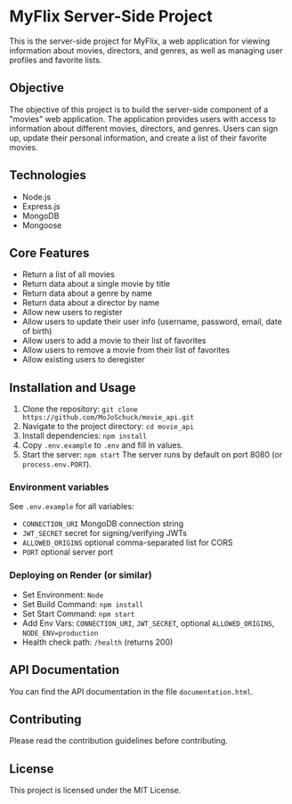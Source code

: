 # MyFlix Server-Side Project

This is the server-side project for MyFlix, a web application for viewing information about movies, directors, and genres, as well as managing user profiles and favorite lists.

## Objective

The objective of this project is to build the server-side component of a "movies" web application. The application provides users with access to information about different movies, directors, and genres. Users can sign up, update their personal information, and create a list of their favorite movies.

## Technologies

- Node.js
- Express.js
- MongoDB
- Mongoose

## Core Features

- Return a list of all movies
- Return data about a single movie by title
- Return data about a genre by name
- Return data about a director by name
- Allow new users to register
- Allow users to update their user info (username, password, email, date of birth)
- Allow users to add a movie to their list of favorites
- Allow users to remove a movie from their list of favorites
- Allow existing users to deregister

## Installation and Usage

1. Clone the repository: `git clone https://github.com/MoJoSchuck/movie_api.git`
2. Navigate to the project directory: `cd movie_api`
3. Install dependencies: `npm install`
4. Copy `.env.example` to `.env` and fill in values.
5. Start the server: `npm start`
   The server runs by default on port 8080 (or `process.env.PORT`).

### Environment variables

See `.env.example` for all variables:

- `CONNECTION_URI` MongoDB connection string
- `JWT_SECRET` secret for signing/verifying JWTs
- `ALLOWED_ORIGINS` optional comma-separated list for CORS
- `PORT` optional server port

### Deploying on Render (or similar)

- Set Environment: `Node`
- Set Build Command: `npm install`
- Set Start Command: `npm start`
- Add Env Vars: `CONNECTION_URI`, `JWT_SECRET`, optional `ALLOWED_ORIGINS`, `NODE_ENV=production`
- Health check path: `/health` (returns 200)

## API Documentation

You can find the API documentation in the file `documentation.html`.

## Contributing

Please read the contribution guidelines before contributing.

## License

This project is licensed under the MIT License.

